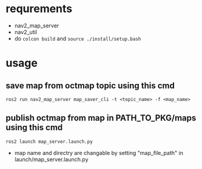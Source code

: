 # requrements
- nav2_map_server
- nav2_util
- do `colcon build` and `source ./install/setup.bash`

# usage

## save map from octmap topic using this cmd

`ros2 run nav2_map_server map_saver_cli -t <topic_name> -f <map_name>`

## publish octmap from map in PATH_TO_PKG/maps using this cmd

`ros2 launch map_server.launch.py`

- map name and directry are changable by setting "map_file_path" in launch/map_server.launch.py